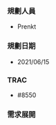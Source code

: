 ### <div id="user">規劃人員</div>
* Prenkt

### <div id="updatedate">規劃日期</div>
* 2021/06/15

### <div id="trac">TRAC</div>
* #8550

### <div id="requirement">需求展開</div>